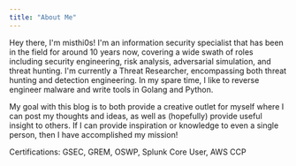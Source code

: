 ```yaml
---
title: "About Me"
---
```


Hey there, I'm misthi0s! I'm an information security specialist that has been in the field for around 10 years now, covering a wide swath of roles including security engineering, risk analysis, adversarial simulation, and threat hunting. I'm currently a Threat Researcher, encompassing both threat hunting and detection engineering. In my spare time, I like to reverse engineer malware and write tools in Golang and Python.

My goal with this blog is to both provide a creative outlet for myself where I can post my thoughts and ideas, as well as (hopefully) provide useful insight to others. If I can provide inspiration or knowledge to even a single person, then I have accomplished my mission!

Certifications: GSEC, GREM, OSWP, Splunk Core User, AWS CCP
